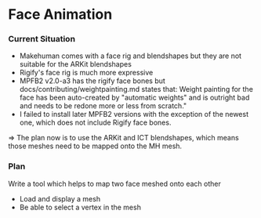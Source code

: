 # Face Animation

### Current Situation

* Makehuman comes with a face rig and blendshapes but they are not suitable for the ARKit blendshapes
* Rigify's face rig is much more expressive
* MPFB2 v2.0-a3 has the rigify face bones but docs/contributing/weightpainting.md states that: 
  Weight painting for the face has been auto-created by "automatic weights" and is outright bad and needs
  to be redone more or less from scratch."
* I failed to install later MPFB2 versions with the exception of the newest one, which does not include
  Rigify face bones.

=> The plan now is to use the ARKit and ICT blendshapes, which means those meshes need to be mapped onto
   the MH mesh.

### Plan

Write a tool which helps to map two face meshed onto each other

* Load and display a mesh
* Be able to select a vertex in the mesh